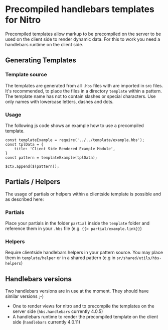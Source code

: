 # Precompiled handlebars templates for Nitro

Precompiled templates allow markup to be precompiled on the server to be used on the client side to render dynamic data.
For this to work you need a handlebars runtime on the client side.

## Generating Templates

### Template source

The templates are generated from all `.hbs` files with are imported in src files. 
It's recommended, to place the files in a directory `template` within a pattern. 
The template name has not to contain slashes or special characters. Use only names with lowercase letters, dashes and dots.  

### Usage

The following js code shows an example how to use a precompiled template.

```
const templateExample = require('../../template/example.hbs');
const tplData = {
    title: 'Client Side Rendered Example Module',
}
const pattern = templateExample(tplData);

$ctx.append($(pattern));
```

## Partials / Helpers

The usage of partials or helpers within a clientside template is possible and as described here: 

### Partials

Place your partials in the folder `partial` inside the `template` folder and reference them 
in your `.hbs` file (e.g. `{{> partial/example.link}}`)  

### Helpers

Require clientside handlebars helpers in your pattern source. You may place them in `template/helper` 
or in a shared pattern (e.g in `sr/shared/utils/hbs-helpers`)

## Handlebars versions

Two handlebars versions are in use at the moment. They should have similar versions ;-)

* One to render views for nitro and to precompile the templates on the server side (`hbs.handlebars` currently 4.0.5)
* A handlebars runtime to render the precompiled template on the client side (`handlebars` currently 4.0.11)
